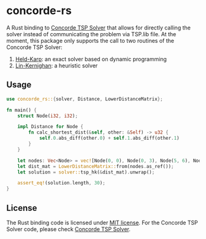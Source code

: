 # concorde-rs
A Rust binding to [Concorde TSP Solver](https://www.math.uwaterloo.ca/tsp/concorde.html) that allows for directly calling the solver instead of communicating the problem via TSP.lib file.
At the moment, this package only supports the call to two routines of the Concorde TSP Solver:
1. [Held-Karp](https://en.wikipedia.org/wiki/Held-Karp_algorithm): an exact solver based on dynamic programming
2. [Lin-Kernighan](https://en.wikipedia.org/wiki/Lin%E2%80%93Kernighan_heuristic): a heuristic solver

## Usage
```rust
use concorde_rs::{solver, Distance, LowerDistanceMatrix};

fn main() {
    struct Node(i32, i32);

    impl Distance for Node {
        fn calc_shortest_dist(&self, other: &Self) -> u32 {
            self.0.abs_diff(other.0) + self.1.abs_diff(other.1)
        }
    }

    let nodes: Vec<Node> = vec![Node(0, 0), Node(0, 3), Node(5, 6), Node(9, 1)];
    let dist_mat = LowerDistanceMatrix::from(nodes.as_ref());
    let solution = solver::tsp_hk(&dist_mat).unwrap();

    assert_eq!(solution.length, 30);
}
```

## License
The Rust binding code is licensed under [MIT license](LICENSE). For the Concorde TSP Solver code, please check [Concorde TSP Solver](https://www.math.uwaterloo.ca/tsp/concorde.html).
